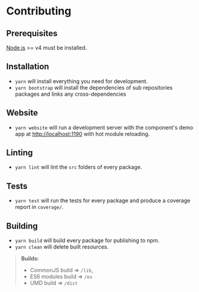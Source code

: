 # Contributing

## Prerequisites

[Node.js](http://nodejs.org/) >= v4 must be installed.

## Installation

- `yarn` will install everything you need for development.
- `yarn bootstrap` will install the dependencies of sub repositories packages and links any cross-dependencies

## Website

- `yarn website` will run a development server with the component's demo app at [http://localhost:1190](http://localhost:1190) with hot module reloading.

## Linting

- `yarn lint` will lint the `src` folders of every package.

## Tests

- `yarn test` will run the tests for every package and produce a coverage report in `coverage/`.

## Building

- `yarn build` will build every package for publishing to npm.
- `yarn clean` will delete built resources.

> **Builds:**
>
> - CommonJS build => `/lib`,
> - ES6 modules build => `/es`
> - UMD build => `/dist`
